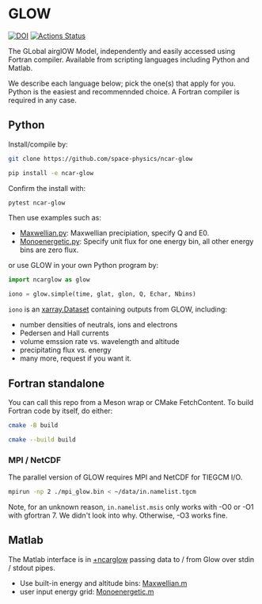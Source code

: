 # GLOW

[![DOI](https://zenodo.org/badge/162534283.svg)](https://zenodo.org/badge/latestdoi/162534283)
[![Actions Status](https://github.com/scivision/NCAR-GLOW/workflows/ci/badge.svg)](https://github.com/scivision/NCAR-GLOW/actions)

The GLobal airglOW Model, independently and easily accessed using Fortran compiler.
Available from scripting languages including Python and Matlab.

We describe each language below; pick the one(s) that apply for you.
Python is the easiest and recommennded choice.
A Fortran compiler is required in any case.

## Python

Install/compile by:

```sh
git clone https://github.com/space-physics/ncar-glow

pip install -e ncar-glow
```

Confirm the install with:

```sh
pytest ncar-glow
```

Then use examples such as:

* [Maxwellian.py](https://github.com/space-physics/NCAR-GLOW/blob/main/Examples/Maxwellian.py): Maxwellian precipiation, specify Q and E0.
* [Monoenergetic.py](https://github.com/space-physics/NCAR-GLOW/blob/main/Examples/Monoenergetic.py): Specify unit flux for one energy bin, all other energy bins are zero flux.

or use GLOW in your own Python program by:

```python
import ncarglow as glow

iono = glow.simple(time, glat, glon, Q, Echar, Nbins)
```

`iono` is an
[xarray.Dataset](https://docs.xarray.dev/en/stable/generated/xarray.Dataset.html)
containing outputs from GLOW, including:

* number densities of neutrals, ions and electrons
* Pedersen and Hall currents
* volume emssion rate vs. wavelength and altitude
* precipitating flux vs. energy
* many more, request if you want it.

## Fortran standalone

You can call this repo from a Meson wrap or CMake FetchContent.
To build Fortran code by itself, do either:

```sh
cmake -B build

cmake --build build
```

### MPI / NetCDF

The parallel version of GLOW requires MPI and NetCDF for TIEGCM I/O.
```sh
mpirun -np 2 ./mpi_glow.bin < ~/data/in.namelist.tgcm
```

Note, for an unknown reason, `in.namelist.msis` only works with -O0 or -O1 with gfortran 7. We didn't look into why.
Otherwise, -O3 works fine.

## Matlab

The Matlab interface is in
[+ncarglow](./+ncarglow/)
passing data to / from Glow over stdin / stdout pipes.

* Use built-in energy and altitude bins: [Maxwellian.m](./Examples/Maxwellian.m)
* user input energy grid: [Monoenergetic.m](./Examples/Monoenergetic.m)
